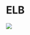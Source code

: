 # ELB
![](https://user-images.githubusercontent.com/26511983/71327860-7a7e0500-24d3-11ea-84c5-21ee0c926100.png)
